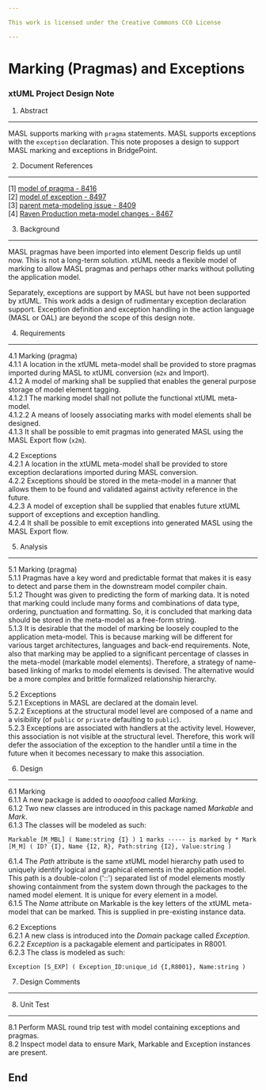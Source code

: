 ```yaml
---

This work is licensed under the Creative Commons CC0 License

---
```


# Marking (Pragmas) and Exceptions
### xtUML Project Design Note

1. Abstract
-----------
MASL supports marking with `pragma` statements.  MASL supports exceptions
with the `exception` declaration.  This note proposes a design to support
MASL marking and exceptions in BridgePoint.

2. Document References
----------------------
[1] [model of pragma - 8416](https://support.onefact.net/issues/8416)  
[2] [model of exception - 8497](https://support.onefact.net/issues/8497)  
[3] [parent meta-modeling issue - 8409](https://support.onefact.net/issues/8409)  
[4] [Raven Production meta-model changes - 8467](https://support.onefact.net/issues/8467)  

3. Background
-------------
MASL pragmas have been imported into element Descrip fields up until now.
This is not a long-term solution.  xtUML needs a flexible model of marking
to allow MASL pragmas and perhaps other marks without polluting the
application model.

Separately, exceptions are support by MASL but have not been supported
by xtUML.  This work adds a design of rudimentary exception declaration
support.  Exception definition and exception handling in the action
language (MASL or OAL) are beyond the scope of this design note.

4. Requirements
---------------
4.1  Marking (pragma)  
4.1.1 A location in the xtUML meta-model shall be provided to store pragmas
imported during MASL to xtUML conversion (`m2x` and Import).  
4.1.2 A model of marking shall be supplied that enables the general purpose
storage of model element tagging.  
4.1.2.1 The marking model shall not pollute the functional xtUML meta-model.  
4.1.2.2 A means of loosely associating marks with model elements shall be
designed.  
4.1.3 It shall be possible to emit pragmas into generated MASL using the
MASL Export flow (`x2m`).  

4.2  Exceptions  
4.2.1 A location in the xtUML meta-model shall be provided to store exception
declarations imported during MASL conversion.  
4.2.2 Exceptions should be stored in the meta-model in a manner that allows
them to be found and validated against activity reference in the future.  
4.2.3 A model of exception shall be supplied that enables future xtUML
support of exceptions and exception handling.  
4.2.4 It shall be possible to emit exceptions into generated MASL using the
MASL Export flow.  

5. Analysis
-----------
5.1 Marking (pragma)  
5.1.1 Pragmas have a key word and predictable format that makes it is easy
to detect and parse them in the downstream model compiler chain.  
5.1.2 Thought was given to predicting the form of marking data.  It is noted
that marking could include many forms and combinations of data type, ordering,
punctuation and formatting.  So, it is concluded that marking data should be
stored in the meta-model as a free-form string.  
5.1.3 It is desirable that the model of marking be loosely coupled to the
application meta-model.  This is because marking will be different for
various target architectures, languages and back-end requirements.  Note,
also that marking may be applied to a significant percentage of classes in
the meta-model (markable model elements).  Therefore,
a strategy of name-based linking of marks to model elements is devised.  The
alternative would be a more complex and brittle formalized relationship
hierarchy.  

5.2 Exceptions  
5.2.1 Exceptions in MASL are declared at the domain level.  
5.2.2 Exceptions at the structural model level are composed of a name
and a visibility (of `public` or `private` defaulting to `public`).  
5.2.3 Exceptions are associated with handlers at the activity level.
However, this association is not visible at the structural level.
Therefore, this work will defer the association of the exception to the
handler until a time in the future when it becomes necessary to make
this association.  

6. Design
---------
6.1 Marking  
6.1.1 A new package is added to _ooaofooa_ called _Marking_.  
6.1.2 Two new classes are introduced in this package named _Markable_
and _Mark_.  
6.1.3 The classes will be modeled as such:  
```
Markable [M_MBL] ( Name:string {I} ) 1 marks ----- is marked by * Mark [M_M] ( ID? {I}, Name {I2, R}, Path:string {I2}, Value:string )
```
6.1.4 The _Path_ attribute is the same xtUML model hierarchy path used to
uniquely identify logical and graphical elements in the application model.
This path is a double-colon ('::') separated list of model elements
mostly showing containment from the system down through the packages
to the named model element.  It is unique for every element in a model.  
6.1.5 The _Name_ attribute on Markable is the key letters of the xtUML
meta-model that can be marked.  This is supplied in pre-existing instance
data.

6.2 Exceptions  
6.2.1 A new class is introduced into the _Domain_ package called _Exception_.  
6.2.2 _Exception_ is a packagable element and participates in R8001.  
6.2.3 The class is modeled as such:  
```
Exception [S_EXP] ( Exception_ID:unique_id {I,R8001}, Name:string )
```

7. Design Comments
------------------

8. Unit Test
------------
8.1 Perform MASL round trip test with model containing exceptions and
pragmas.  
8.2 Inspect model data to ensure Mark, Markable and Exception instances
are present.  

End
---


